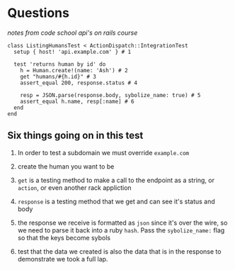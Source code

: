 # Questions

_notes from code school api's on rails course_

```
class ListingHumansTest < ActionDispatch::IntegrationTest
  setup { host! 'api.example.com' } # 1

  test 'returns human by id' do
    h = Human.create!(name: 'Ash') # 2
    get "humans/#{h.id}" # 3
    assert_equal 200, response.status # 4
    
    resp = JSON.parse(response.body, sybolize_name: true) # 5
    assert_equal h.name, resp[:name] # 6
  end
end
```

## Six things going on in this test

1. In order to test a subdomain we must override `example.com`

2. create the human you want to be

3. `get` is a testing method to make a call to the endpoint as a string, or `action`, or even another rack appliction

4. `response` is a testing method that we get and can see it's status and body

5. the response we receive is formatted as `json` since it's over the wire, so we need to parse it back into a ruby `hash`. Pass the `sybolize_name:` flag so that the keys become sybols

6. test that the data we created is also the data that is in the response to demonstrate we took a full lap.
